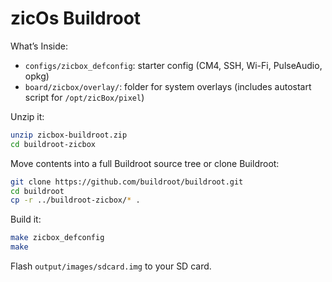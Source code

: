 # zicOs Buildroot

What’s Inside:
- `configs/zicbox_defconfig`: starter config (CM4, SSH, Wi-Fi, PulseAudio, opkg)
- `board/zicbox/overlay/`: folder for system overlays (includes autostart script for `/opt/zicBox/pixel`)

Unzip it:

```sh
unzip zicbox-buildroot.zip
cd buildroot-zicbox
```

Move contents into a full Buildroot source tree or clone Buildroot:
```sh
git clone https://github.com/buildroot/buildroot.git
cd buildroot
cp -r ../buildroot-zicbox/* .
```

Build it:

```sh
make zicbox_defconfig
make
```

Flash `output/images/sdcard.img` to your SD card.